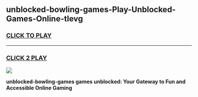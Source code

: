 
## unblocked-bowling-games-Play-Unblocked-Games-Online-tlevg
<h3>
<a href="https://premium76.site?title=unblocked-bowling-games&ref=25A">CLICK TO PLAY</a></h3>
<hr>

<h3>
<a href="https://premium76.site?title=unblocked-bowling-games&ref=25A">CLICK 2 PLAY</a>
  
</h3>

<a href="https://premium76.site?title=unblocked-bowling-games&ref=25A"><img src="https://clearcache.store/games.png"></a>


**unblocked-bowling-games games unblocked: Your Gateway to Fun and Accessible Online Gaming**
